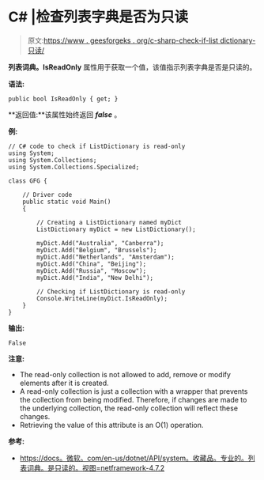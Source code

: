 # C# |检查列表字典是否为只读

> 原文:[https://www . geesforgeks . org/c-sharp-check-if-list dictionary-只读/](https://www.geeksforgeeks.org/c-sharp-check-if-listdictionary-is-read-only/)

**列表词典。IsReadOnly** 属性用于获取一个值，该值指示列表字典是否是只读的。

**语法:**

```
public bool IsReadOnly { get; }

```

**返回值:**该属性始终返回 ***false*** 。

**例:**

```
// C# code to check if ListDictionary is read-only
using System;
using System.Collections;
using System.Collections.Specialized;

class GFG {

    // Driver code
    public static void Main()
    {

        // Creating a ListDictionary named myDict
        ListDictionary myDict = new ListDictionary();

        myDict.Add("Australia", "Canberra");
        myDict.Add("Belgium", "Brussels");
        myDict.Add("Netherlands", "Amsterdam");
        myDict.Add("China", "Beijing");
        myDict.Add("Russia", "Moscow");
        myDict.Add("India", "New Delhi");

        // Checking if ListDictionary is read-only
        Console.WriteLine(myDict.IsReadOnly);
    }
}
```

**输出:**

```
False

```

**注意:**

*   The read-only collection is not allowed to add, remove or modify elements after it is created.
*   A read-only collection is just a collection with a wrapper that prevents the collection from being modified. Therefore, if changes are made to the underlying collection, the read-only collection will reflect these changes.
*   Retrieving the value of this attribute is an O(1) operation.

**参考:**

*   [https://docs。微软。com/en-us/dotnet/API/system。收藏品。专业的。列表词典。是只读的。视图=netframework-4.7.2](https://docs.microsoft.com/en-us/dotnet/api/system.collections.specialized.listdictionary.isreadonly?view=netframework-4.7.2)